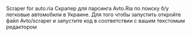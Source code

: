 Scraper for auto.ria Скрапер для парсинга Avto.Ria по поиску б/у легковые автомобили в Украине. 
Для того чтобы запустить откройте файл Avto/scraper и запустите код в соответствии с вашим текстомым редактором